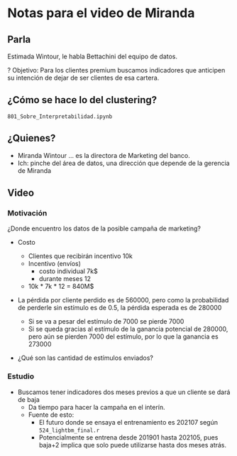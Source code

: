 # Notas para el video de Miranda

## Parla
Estimada Wintour, le habla Bettachini del equipo de datos.


? Objetivo: Para los clientes premium buscamos indicadores que anticipen su intención de dejar de ser clientes de esa cartera.



## ¿Cómo se hace lo del clustering?
`801_Sobre_Interpretabilidad.ipynb`



## ¿Quienes?
- Miranda Wintour ... es la directora de Marketing del banco.
- Ich: pinche del área de datos, una dirección que depende de la gerencia de Miranda

## Video

### Motivación

¿Donde encuentro los datos de la posible campaña de marketing?
- Costo
  - Clientes que recibirán incentivo 10k
  - Incentivo (envíos)
    - costo individual 7k$
    - durante meses 12
  - 10k * 7k * 12 = 840M$

- La pérdida por cliente perdido es de 560000, pero como la probabilidad de perderle sin estímulo es de 0.5, la pérdida esperada es de 280000
  - Si se va a pesar del estímulo de 7000 se pierde 7000
  - Si se queda gracias al estímulo de la ganancia potencial de 280000, pero aún se pierden 7000 del estímulo, por lo que la ganancia es 273000 

- ¿Qué son las cantidad de estímulos enviados?
  


### Estudio
- Buscamos tener indicadores dos meses previos a que un cliente se dará de baja
  - Da tiempo para hacer la campaña en el interín.
  - Fuente de esto:
    - El futuro donde se ensaya el entrenamiento es 202107 según `524_lightbm_final.r`
    - Potencialmente se entrena desde 201901 hasta 202105, pues baja+2 implica que solo puede utilizarse hasta dos meses atrás.

